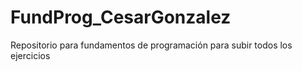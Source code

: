 # FundProg_CesarGonzalez
Repositorio para fundamentos de programación para subir todos los ejercicios 
